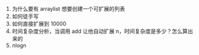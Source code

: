 1. 为什么要有 arraylist
     想要创建一个可扩展的列表
2. 如何徒手写
3. 如何直接扩展到 10000
4. 时间复杂度分析，当调用 add 让他自动扩展 n，时间复杂度是多少？怎么算出来的
5. nlogn
